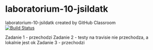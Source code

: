 # laboratorium-10-jsildatk
laboratorium-10-jsildatk created by GitHub Classroom <br>
[![Build Status](https://travis-ci.com/testowanieaplikacjijavaug/laboratorium-10-jsildatk.svg?branch=master)](https://travis-ci.com/testowanieaplikacjijavaug/laboratorium-10-jsildatk) <br>

Zadanie 1 - przechodzi
Zadanie 2 - testy na travisie nie przechodza, a lokalnie jest ok
Zadanie 3 - przechodzi
